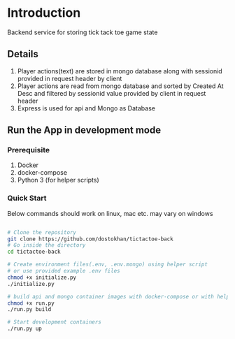 # Introduction
Backend service for storing tick tack toe game state

## Details
1. Player actions(text) are stored in mongo database along with sessionid provided in request header by client
2. Player actions are read from mongo database and sorted by Created At Desc and filtered by sessionid value provided by client in request header
3. Express is used for api and Mongo as Database


## Run the App in development mode
### Prerequisite
1. Docker
2. docker-compose
3. Python 3 (for helper scripts)

### Quick Start
Below commands should work on linux, mac etc. may vary on windows 

```bash

# Clone the repository
git clone https://github.com/dostokhan/tictactoe-back
# Go inside the directory
cd tictactoe-back

# Create environment files(.env, .env.mongo) using helper script
# or use provided example .env files 
chmod +x initialize.py
./initialize.py

# build api and mongo container images with docker-compose or with helper script
chmod +x run.py
./run.py build

# Start development containers
./run.py up

```

